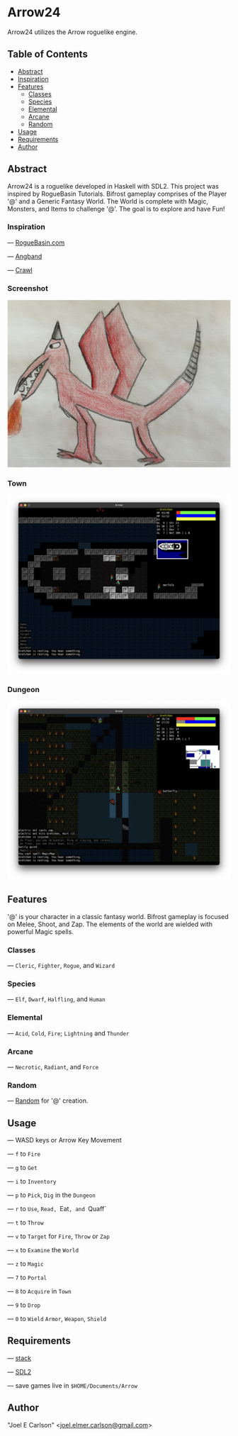 # Arrow24

Arrow24 utilizes the Arrow roguelike engine.

## Table of Contents
- [Abstract](#abstract)
- [Inspiration](#inspiration)
- [Features](#features)
  - [Classes](#classes)
  - [Species](#species)
  - [Elemental](#elemental)
  - [Arcane](#arcane)
  - [Random](#random)
- [Usage](#usage)
- [Requirements](#requirements)
- [Author](#author)


## Abstract
Arrow24 is a roguelike developed in Haskell with SDL2. This
project was inspired by RogueBasin Tutorials. Bifrost gameplay comprises
of the Player '@' and a Generic Fantasy World. The World is complete
with Magic, Monsters, and Items to challenge '@'. The goal
is to explore and have Fun!

### Inspiration
&mdash; [RogueBasin.com](http://www.roguebasin.com/index.php/How_to_Write_a_Roguelike_in_15_Steps)

&mdash; [Angband](https://github.com/angband/angband)

&mdash; [Crawl](https://github.com/crawl/crawl)

### Screenshot
![Balor.png](images/Balor.png)

### Town
![Town.png](images/Town.png)

### Dungeon
![Dungeon.png](images/Dungeon.png)

## Features
'@' is your character in a classic fantasy world. Bifrost gameplay
is focused on Melee, Shoot, and Zap. The elements of the world 
are wielded with powerful Magic spells.

### Classes
&mdash; `Cleric`, `Fighter`, `Rogue`, and `Wizard`

### Species
&mdash; `Elf`, `Dwarf`, `Halfling`, and `Human`

### Elemental
&mdash; `Acid`, `Cold`, `Fire`; `Lightning` and `Thunder`

### Arcane
&mdash; `Necrotic`, `Radiant`, and `Force`

### Random
&mdash; [Random](https://github.com/joelelmercarlson/Random) for '@' creation.

## Usage

&mdash; WASD keys or Arrow Key Movement

&mdash; `f` to `Fire`

&mdash; `g` to `Get`

&mdash; `i` to `Inventory`

&mdash; `p` to `Pick`, `Dig` in the `Dungeon`

&mdash; `r` to `Use`, `Read, `Eat`, and `Quaff`

&mdash; `t` to `Throw`

&mdash; `v` to `Target` for `Fire`, `Throw` or `Zap`

&mdash; `x` to `Examine` the `World`

&mdash; `z` to `Magic`

&mdash; `7` to `Portal`

&mdash; `8` to `Acquire` in `Town`

&mdash; `9` to `Drop`

&mdash; `0` to `Wield` `Armor`, `Weapon`, `Shield`

## Requirements
&mdash; [stack](https://haskellstack.org/)

&mdash; [SDL2](https://libsdl.org/)

&mdash; save games live in ```$HOME/Documents/Arrow```

## Author
"Joel E Carlson" &lt;joel.elmer.carlson@gmail.com&gt;
